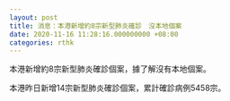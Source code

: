 ```yaml
---
layout: post
title: 消息：本港新增約8宗新型肺炎確診　沒本地個案
date: 2020-11-16 11:28:16.000000000 +08:00
categories: rthk
---
```


本港新增約8宗新型肺炎確診個案，據了解沒有本地個案。

本港昨日新增14宗新型肺炎確診個案，累計確診病例5458宗。
